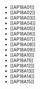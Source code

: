 - [[AP18A01]]
- [[AP18A02]]
- [[AP18A03]]
- [[AP18A04]]
- [[AP18A05]]
- [[AP18A06]]
- [[AP18A07]]
- [[AP18A08]]
- [[AP18A09]]
- [[AP18A10]]
- [[AP18A11]]
- [[AP18A12]]
- [[AP18A13]]
- [[AP18A14]]
- [[AP18A15]]